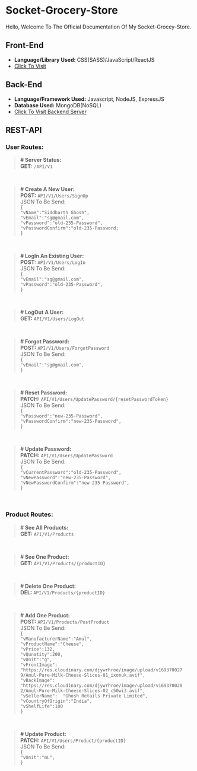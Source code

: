 # Socket-Grocery-Store
Hello, Welcome To The Official Documentation Of My Socket-Grocey-Store.
## Front-End
- **Language/Library Used:** CSS(SASS)/JavaScript/ReactJS 
- [Click To Visit](https://socket-sg3220.vercel.app/Home)

## Back-End
-  **Language/Framework Used:** Javascript, NodeJS, ExpressJS
- **Database Used:** MongoDB(NoSQL)
- [Click To Visit Backend Server](https://my-grocery-store.onrender.com)

## REST-API

### User Routes:

> **# Server Status:** <BR>
> **GET:** `/API/V1`

<BR>

> **# Create A New User:** <BR>
>**POST:** `API/V1/Users/SignUp` <BR>
>JSON To Be Send: <BR>
>`{` <BR>
	`"vName":"Siddharth Ghosh",` <BR>
	`"vEmail":"sg@gmail.com",` <BR>
	`"vPassword":"old-235-Password",` <BR>
	`"vPasswordConfirm":"old-235-Password;` <BR>
`}` <BR>

<BR>

> **# LogIn An Existing User:** <BR>
> **POST:** `API/V1/Users/LogIn` <BR>
>JSON To Be Send: <BR>
>`{` <BR>
	`"vEmail":"sg@gmail.com",` <BR>
	`"vPassword":"old-235-Password",` <BR>
`}` <BR>

<BR>

> **# LogOut A User:** <BR>
>**GET:** `API/V1/Users/LogOut` <BR>

<BR>

> **# Forgot Password:** <BR>
> **POST:** `API/V1/Users/ForgotPassword` <BR>
>JSON To Be Send: <BR>
>`{` <BR>
	`"vEmail":"sg@gmail.com",` <BR>
  `}` <BR>

<BR>

> **# Reset Password:** <BR>
> **PATCH:** `API/V1/Users/UpdatePassword/{resetPasswordToken}` <BR>
>JSON To Be Send: <BR>
>`{` <BR>
	`"vPassword":"new-235-Password",` <BR>
	`"vPasswordConfirm":"new-235-Password",` <BR>
  `}` <BR>

<BR>

> **# Update Password:** <BR>
> **PATCH:** `API/V1/Users/UpdatePassword` <BR>
>JSON To Be Send: <BR>
>`{` <BR>
	`"vCurrentPassword":"old-235-Password",` <BR>
	`"vNewPassword":"new-235-Password",` <BR>
	`"vNewPasswordConfirm":"new-235-Password",` <BR>
  `}` <BR>
  
<BR>

### Product Routes: <BR>

> **# See All Products:** <BR>
>**GET:** `API/V1/Products`<BR>

<BR>

> **# See One Product:** <BR>
> **GET:** `API/V1/Products/{productID}`<BR>

<BR>

> **# Delete One Product:** <BR>
> **DEL:** `API/V1/Products/{productID}` <BR>

<BR>

> **# Add One Product:** <BR>
> **POST:** `API/V1/Products/PostProduct` <BR>
>JSON To Be Send: <BR>
>	`{` <BR>
	`"vManufacturerName":"Amul",` <BR>
	`"vProductName":"Cheese",` <BR>
	`"vPrice":132,` <BR>
	`"vQunatity":200,` <BR>
	`"vUnit":"g",` <BR>
	`"vFrontImage":  	"https://res.cloudinary.com/djywrhroe/image/upload/v169370027	9/Amul-Pure-Milk-Cheese-Slices-01_ixonuk.avif",` <BR>
	`"vBackImage":  	"https://res.cloudinary.com/djywrhroe/image/upload/v169370028	2/Amul-Pure-Milk-Cheese-Slices-02_c50wi3.avif",` <BR>
	`"vSellerName":  "Ghosh Retails Private Limited",` <BR>
	`"vCountryOfOrigin":"India",` <BR>
	`"vShelfLife":180` <BR>
	`}` <BR>

<BR>

> **# Update Product:** <BR>
> **PATCH:** `API/V1/Users/Product/{productID}` <BR>
>JSON To Be Send: <BR>
>`{` <BR>
	`"vUnit":"mL",` <BR>
   `}` <BR>
